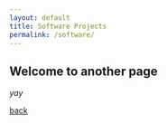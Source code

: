 ```yaml
---
layout: default
title: Software Projects
permalink: /software/
---
```


## Welcome to another page

_yay_

[back](./)
